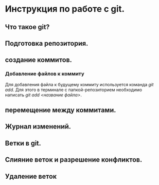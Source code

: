 # Инструкция по работе с git.

## Что такое  git?

## Подготовка репозитория.

## создание коммитов.
###  Добавление файлов к коммиту
Для добавления файла к будущему коммиту используется команда *git add*. Для этого в терминале с папкой-репозиторием необходимо написать *git add <название файла>*. 
## перемещение между коммитами.

## Журнал изменений.

## Ветки в git.

## Слияние веток и разрешение конфликтов.

## Удаление веток